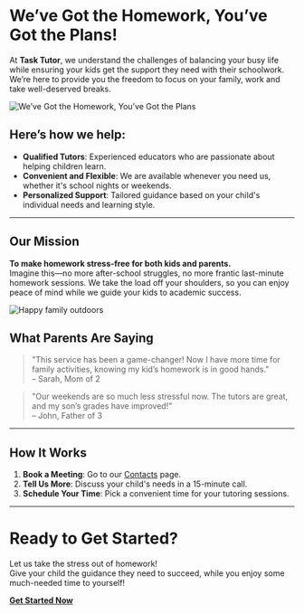 # We’ve Got the Homework, You’ve Got the Plans!

At **Task Tutor**, we understand the challenges of balancing your busy life while ensuring your kids get the support they need with their schoolwork. We’re here to provide you the freedom to focus on your family, work and take well-deserved breaks.

![We’ve Got the Homework, You’ve Got the Plans](https://github.com/user-attachments/assets/8e428a44-300b-44ce-b6db-4dd2c7645921)

## Here’s how we help:

- **Qualified Tutors**: Experienced educators who are passionate about helping children learn.
- **Convenient and Flexible**: We are available whenever you need us, whether it's school nights or weekends.
- **Personalized Support**: Tailored guidance based on your child's individual needs and learning style.

---

## Our Mission

**To make homework stress-free for both kids and parents.**  
Imagine this—no more after-school struggles, no more frantic last-minute homework sessions. We take the load off your shoulders, so you can enjoy peace of mind while we guide your kids to academic success.

![Happy family outdoors](https://github.com/user-attachments/assets/87c52711-5a64-4400-b636-5752a66d8f8e)

## What Parents Are Saying

> "This service has been a game-changer! Now I have more time for family activities, knowing my kid’s homework is in good hands."  
> – Sarah, Mom of 2

> "Our weekends are so much less stressful now. The tutors are great, and my son’s grades have improved!"  
> – John, Father of 3

---

## How It Works

1. **Book a Meeting**: Go to our [Contacts](/nritutor/contacts) page.
2. **Tell Us More**: Discuss your child's needs in a 15-minute call.
3. **Schedule Your Time**: Pick a convenient time for your tutoring sessions.

---

# Ready to Get Started?

Let us take the stress out of homework!  
Give your child the guidance they need to succeed, while you enjoy some much-needed time to yourself!

[**Get Started Now**](/nritutor/contacts)
